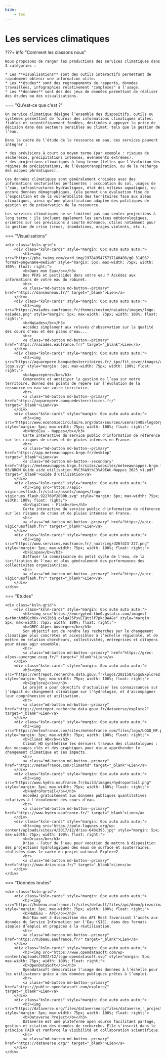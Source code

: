 ```yaml
---
hide:
    - toc
---
```


# Les services climatiques

???+ info "Comment les classons nous"

    Nous proposons de ranger les productions des services climatiques dans 3 catégories : 

    * Les **visualisations** sont des outils intéractifs permettant de rapidement obtenir une information utile.
    * Les **études** sont des regroupements de rapports, données travaillées, infographies relativement "complexes" à l'usage.
    * Les **données** sont des des jeux de données permettant de réaliser des études ou des visualisations.

=== "Qu'est-ce que c'est ?"

    Un service climatique désigne l’ensemble des dispositifs, outils ou systèmes permettant de fournir des informations climatiques utiles, fiables et scientifiquement fondées, destinées à appuyer la prise de décision dans des secteurs sensibles au climat, tels que la gestion de l’eau.
    
    Dans le cadre de l’étude de la ressource en eau, ces services peuvent intégrer :
    
    * des prévisions à court ou moyen terme (par exemple : risques de sécheresse, précipitations intenses, événements extrêmes),
    * des projections climatiques à long terme (telles que l’évolution des régimes de précipitations, de l’évapotranspiration, ou de la recharge des nappes phréatiques).
    
    Ces données climatiques sont généralement croisées avec des informations sectorielles pertinentes : occupation du sol, usages de l’eau, infrastructures hydrauliques, état des milieux aquatiques, ou encore données démographiques. Cela permet une évaluation fine de l’exposition et de la vulnérabilité des territoires face aux aléas climatiques, ainsi qu’une planification adaptée des politiques de gestion et de préservation de la ressource.
    
    Les services climatiques ne se limitent pas aux seules projections à long terme : ils incluent également les services météorologiques, orientés sur les prévisions à courte échéance, utiles notamment pour la gestion de crise (crues, inondations, orages violents, etc.).

=== "Visualisations"


    <div class="ksln-grid">
        <div class="ksln-cards" style="margin: 0px auto auto auto;">
            <h3><img src="https://pbs.twimg.com/card_img/1978495475717140480/qO_314S6?format=png&name=medium" style="margin: 5px; max-width: 75px; width: 100%; float: right;">
            <b>Dans mon Eau</b></h3>
            Des PFAS et pesticides dans votre eau ? Accédez aux informations de votre eau du robinet.
            <hr>
            <a class="md-button md-button--primary" href="https://dansmoneau.fr/" target="_blank">Lien</a>
        </div>
        <div class="ksln-cards" style="margin: 0px auto auto auto;">
            <h3><img src="https://naiades.eaufrance.fr/themes/custom/naiades/images/logo-naiades.png" style="margin: 5px; max-width: 75px; width: 100%; float: right;">
            <b>Naïades</b></h3>
            Accédez simplement aux relevés d'observation sur la qualité des cours d'eau et des plans d'eau...
            <hr>
            <a class="md-button md-button--primary" href="https://naiades.eaufrance.fr/" target="_blank">Lien</a>
        </div>
        <div class="ksln-cards" style="margin: 0px auto auto auto;">
            <h3><img src="https://aquarepere.banquedesterritoires.fr/_ipx/fit_cover/images/aquarepere-logo.svg" style="margin: 5px; max-width: 75px; width: 100%; float: right;">
            <b>Aquarepère</b></h3>
            Comprendre et anticiper la gestion de l’eau sur votre territoire. Donnez des points de repère sur l’évolution de la ressource en eau sur votre territoire.
            <hr>
            <a class="md-button md-button--primary" href="https://aquarepere.banquedesterritoires.fr/" target="_blank">Lien</a>
        </div>
        <div class="ksln-cards" style="margin: 0px auto auto auto;">
            <h3><img src="https://www.economiecirculaire.org/data/sources/users/3405/logobrgmwebfrcouleur.jpg" style="margin: 5px; max-width: 75px; width: 100%; float: right;">
            <b>MétéEau - Nappes</b></h3>
            Carte interactive du service public d'information de référence sur les risques de crues et de pluies intenses en France.
            <hr>
            <a class="md-button md-button--primary" href="https://app.meteeaunappes.brgm.fr/desktop" target="_blank">Lien</a>
            <a class="md-button md-button--secondary" href="https://meteeaunappes.brgm.fr/sites/websites/meteeaunappes.brgm.fr/files/documents/2025-03/BRGM_Guide_aide_utilisation_M%C3%A9t%C3%A9EAU-Nappes_2025_v1.pdf" target="_blank">Guide d'utilisation</a>
        </div>
        <div class="ksln-cards" style="margin: 0px auto auto auto;">
            <h3><img src="https://apic-vigicruesflash.fr/static/assets/images/logo-vigicrues_flash.922760f2800b.svg" style="margin: 5px; max-width: 75px; width: 100%; float: right;">
            <b>VigiCrues - Flash</b></h3>
            Carte interactive du service public d'information de référence sur les risques de crues et de pluies intenses en France.
            <hr>
            <a class="md-button md-button--primary" href="https://apic-vigicruesflash.fr/" target="_blank">Lien</a>
        </div>
        <div class="ksln-cards" style="margin: 0px auto auto auto;">
            <h3><img src="https://www.services.eaufrance.fr/_nuxt/img/d26fd23-227.png" style="margin: 5px; max-width: 75px; width: 100%; float: right;">
            <b>Sispea</b></h3>
            Diffuser la connaissance du petit cycle de l'eau, de la tarification de l'eau et plus généralement des performances des collectivités organisatrices.
            <hr>
            <a class="md-button md-button--primary" href="https://apic-vigicruesflash.fr/" target="_blank">Lien</a>
        </div>
    </div>

=== "Etudes"

    <div class="ksln-grid">
        <div class="ksln-cards" style="margin: 0px auto auto auto;">
            <h3><img src="https://encrypted-tbn0.gstatic.com/images?q=tbn:ANd9GcR6x-VnS2b5Q_oxlqAJ5PsvETQttlf7pkcBWA&s" style="margin: 5px; max-width: 75px; width: 100%; float: right;">
            <b>GREC Alpes-Auvergne</b></h3>
            Son objectif est de rendre les recherches sur le changement climatique plus concrètes et accessibles à l’échelle régionale, et de mettre en relation chercheurs, collectivités, entreprises et citoyens pour mieux agir ensemble.
            <hr>
            <a class="md-button md-button--primary" href="https://grec-alpes-auvergne.osug.fr/" target="_blank">Lien</a>
        </div>
        <div class="ksln-cards" style="margin: 0px auto auto auto;">
            <h3><img src="https://entrepot.recherche.data.gouv.fr/logos/202158/LogoExplore2.png" style="margin: 5px; max-width: 75px; width: 100%; float: right;">
            <b>Explore2</b></h3>
            Le projet a pour objectifs d'actualiser les connaissances sur l'impact du changement climatique sur l'hydrologie, et d'accompagner leur compréhension et utilisation.
            <hr>
            <a class="md-button md-button--primary" href="https://entrepot.recherche.data.gouv.fr/dataverse/explore2" target="_blank">Lien</a>
        </div>
        <div class="ksln-cards" style="margin: 0px auto auto auto;">
            <h3><img src="https://meteofrance.com/sites/meteofrance.com/files/logo/LOGO_MF.png" style="margin: 5px; max-width: 75px; width: 100%; float: right;">
            <b>Climat HD</b></h3>
            Climat HD synthétise les derniers travaux des climatologues : des messages clés et des graphiques pour mieux appréhender le changement climatique et ses impacts.
            <hr>
            <a class="md-button md-button--primary" href="https://meteofrance.com/climathd" target="_blank">Lien</a>
        </div>
        <div class="ksln-cards" style="margin: 0px auto auto auto;">
            <h3><img src="https://www.hydro.eaufrance.fr/build/images/hydroportail.png" style="margin: 5px; max-width: 75px; width: 100%; float: right;">
            <b>HydroPortail</b></h3>
            Accédez gratuitement aux données publiques quantitatives relatives à l'écoulement des cours d'eau.
            <hr>
            <a class="md-button md-button--primary" href="https://www.hydro.eaufrance.fr/" target="_blank">Lien</a>
        </div>
        <div class="ksln-cards" style="margin: 0px auto auto auto;">
            <h3><img src="https://pole-lagunes.org/wp-content/uploads/sites/4/2017/12/drias-640x395.jpg" style="margin: 5px; max-width: 75px; width: 100%; float: right;">
            <b>Drias</b></h3>
            Drias - Futur de l'eau pour vocation de mettre à disposition des projections hydrologiques des eaux de surface et souterraines, réalisées dans le cadre du projet national Explore2
            <hr>
            <a class="md-button md-button--primary" href="https://www.drias-eau.fr/" target="_blank">Lien</a>
        </div>
    </div>

=== "Données brutes"

    <div class="ksln-grid">
        <div class="ksln-cards" style="margin: 0px auto auto auto;">
            <h3><img src="https://hubeau.eaufrance.fr/sites/default/files/api/demo/piezo/images/logohubeau.svg" style="margin: 5px; max-width: 75px; width: 100%; float: right;">
            <b>HubEau - API</b></h3>
            Hub'Eau met à disposition des API Rest favorisant l’accès aux données du Service Information sur l'Eau (SIE), dans des formats simples d’emploi et propices à la réutilisation.
            <hr>
            <a class="md-button md-button--primary" href="https://hubeau.eaufrance.fr/" target="_blank">Lien</a>
        </div>
        <div class="ksln-cards" style="margin: 0px auto auto auto;">
            <h3><img src="https://www.opendatasoft.com/wp-content/uploads/2022/12/logo-opendatasoft.svg" style="margin: 5px; max-width: 75px; width: 100%; float: right;">
            <b>OpenDataSoft</b></h3>
            Opendatasoft démocratise l’usage des données à l’échelle pour les utilisateurs grâce à des données publiques prêtes à l’emploi.
            <hr>
            <a class="md-button md-button--primary" href="https://public.opendatasoft.com/explore/" target="_blank">Lien</a>
        </div>
        <div class="ksln-cards" style="margin: 0px auto auto auto;">
            <h3><img src="https://dataverse.org/files/dataverseorg/files/dataverse_r_project.png" style="margin: 5px; max-width: 75px; width: 100%; float: right;">
            <b>Dataverse Project</b></h3>
            Dataverse est une plateforme open source facilitant partage, gestion et citation des données de recherche. Elle s'inscrit dans le principe FAIR et renforce la visibilité et collaboration scientifique.
            <hr>
            <a class="md-button md-button--primary" href="https://dataverse.org/" target="_blank">Lien</a>
        </div>
    </div>
